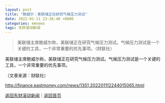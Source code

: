 ```yaml
---
layout: post
title: "鲍威尔：美联储正在研究气候压力测试"
date: 2022-01-11 23:36:40 +0800
categories: emnews
tags: 东财滚动新闻
---
```

> 美联储主席鲍威尔称，美联储正在研究气候压力测试。气候压力测试是一个关键的工具，一个非常重要的优先事项。（财联社）

<p>美联储主席鲍威尔称，美联储正在研究气候压力测试。气候压力测试是一个关键的工具，一个非常重要的优先事项。</p><p class="em_media">（文章来源：财联社）</p>

<http://finance.eastmoney.com/news/1351,202201112244015065.html>

[返回东财滚动新闻](//finews.withounder.com/emnews/)｜[返回首页](//finews.withounder.com/)
